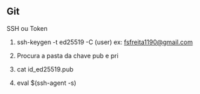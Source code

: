 ## Git
SSH ou Token

 1. ssh-keygen -t ed25519 -C (user) ex: fsfreita1190@gmail.com

 2. Procura a pasta da chave pub e pri

 3. cat id_ed25519.pub

 4. eval $(ssh-agent -s)

